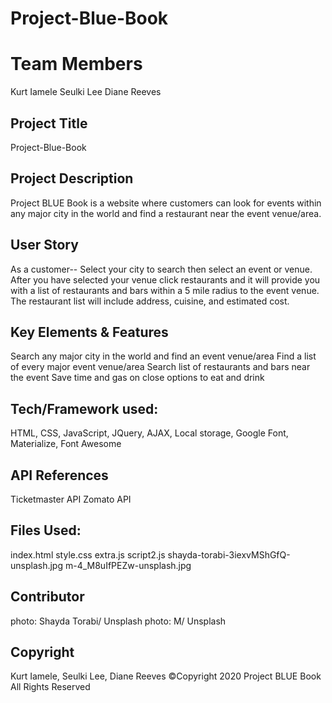 # Project-Blue-Book

# Team Members
Kurt Iamele
Seulki Lee
Diane Reeves

## Project Title
Project-Blue-Book

## Project Description
Project BLUE Book is a website where customers can look for events within any major city in the world and find a restaurant near the event venue/area.


## User Story
As a customer--
Select your city to search then select an event or venue. After you have selected your venue click restaurants and it will provide you with a list of restaurants and bars
within a 5 mile radius to the event venue. The restaurant list will include address, cuisine, and estimated cost.


## Key Elements & Features
Search any major city in the world and find an event venue/area
Find a list of every major event venue/area
Search list of restaurants and bars near the event
Save time and gas on close options to eat and drink 

## Tech/Framework used:
HTML, CSS, JavaScript, JQuery, AJAX, Local storage, Google Font, Materialize, Font Awesome

## API References
Ticketmaster API
Zomato API

## Files Used:
index.html
style.css
extra.js
script2.js
shayda-torabi-3iexvMShGfQ-unsplash.jpg
m-4_M8uIfPEZw-unsplash.jpg

## Contributor
photo: Shayda Torabi/ Unsplash
photo: M/ Unsplash

## Copyright
Kurt Iamele, Seulki Lee, Diane Reeves
 ©Copyright 2020 Project BLUE Book
 All Rights Reserved













